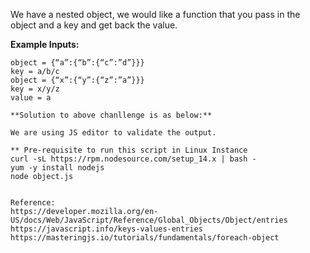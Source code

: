 We have a nested object, we would like a function that you pass in the object and a key and get back the value.

**Example Inputs:**
```
object = {“a”:{“b”:{“c”:”d”}}}
key = a/b/c
object = {“x”:{“y”:{“z”:”a”}}}
key = x/y/z
value = a
```

```
**Solution to above chanllenge is as below:**

We are using JS editor to validate the output.

** Pre-requisite to run this script in Linux Instance
curl -sL https://rpm.nodesource.com/setup_14.x | bash -
yum -y install nodejs
node object.js


Reference:
https://developer.mozilla.org/en-US/docs/Web/JavaScript/Reference/Global_Objects/Object/entries
https://javascript.info/keys-values-entries
https://masteringjs.io/tutorials/fundamentals/foreach-object